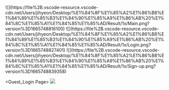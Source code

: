 <Main>
![](https://file%2B.vscode-resource.vscode-cdn.net/Users/jihyeon/Desktop/%E1%84%8F%E1%85%A2%E1%86%B8%E1%84%89%E1%85%B3%E1%84%90%E1%85%A9%E1%86%AB%20%E1%84%8C%E1%85%A1%E1%84%85%E1%85%AD/Result/1x/Main.png?version%3D1665748816100)

<Login Page>
![](https://file%2B.vscode-resource.vscode-cdn.net/Users/jihyeon/Desktop/%E1%84%8F%E1%85%A2%E1%86%B8%E1%84%89%E1%85%B3%E1%84%90%E1%85%A9%E1%86%AB%20%E1%84%8C%E1%85%A1%E1%84%85%E1%85%AD/Result/1x/Login.png?version%3D1665748827401)

<Sign-up Page>
![](https://file%2B.vscode-resource.vscode-cdn.net/Users/jihyeon/Desktop/%E1%84%8F%E1%85%A2%E1%86%B8%E1%84%89%E1%85%B3%E1%84%90%E1%85%A9%E1%86%AB%20%E1%84%8C%E1%85%A1%E1%84%85%E1%85%AD/Result/1x/Sign-up.png?version%3D1665748839358)

<Guest_Login Page>
![](https://file%2B.vscode-resource.vscode-cdn.net/Users/jihyeon/Desktop/%E1%84%8F%E1%85%A2%E1%86%B8%E1%84%89%E1%85%B3%E1%84%90%E1%85%A9%E1%86%AB%20%E1%84%8C%E1%85%A1%E1%84%85%E1%85%AD/Result/1x/Guest_Login.png?version%3D1665748855204)

<Customize>
